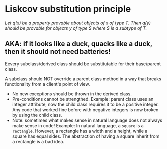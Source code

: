 Liskcov substitution principle
=======

_Let q(x) be a property provable about objects of x of type T. Then q(y) should be provable for objects y of type S where S is a subtype of T._

## AKA: if it looks like a duck, quacks like a duck, then it should not need batteries!

Eevery subclass/derived class should be substitutable for their base/parent class.

A subclass should NOT override a parent class method in a way that breaks functionality from a client's point of view. 

* No new exceptions should be thrown in the derived class.
* Pre-conditions cannot be strengthed. Example: parent class uses an integer attribute, now the child class requires it to be a positive integer. Any code that worked fine before with negative integers is now broken by using the child class.
* Note: sometimes what makes sense in natural language does not always make sense in code! Example: In natural language, a `square` is a `rectangle`. However, a rectangle has a width and a height, while a square has equal sides. The abstraction of having a square inherit from a rectangle is a bad idea.